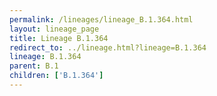 ```yaml
---
permalink: /lineages/lineage_B.1.364.html
layout: lineage_page
title: Lineage B.1.364
redirect_to: ../lineage.html?lineage=B.1.364
lineage: B.1.364
parent: B.1
children: ['B.1.364']
---
```

